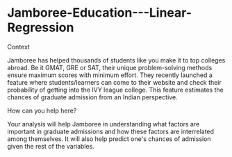 # Jamboree-Education---Linear-Regression

Context

Jamboree has helped thousands of students like you make it to top colleges abroad. Be it GMAT, GRE or SAT, their unique problem-solving methods ensure maximum scores with minimum effort.
They recently launched a feature where students/learners can come to their website and check their probability of getting into the IVY league college. This feature estimates the chances of graduate admission from an Indian perspective.


How can you help here?

Your analysis will help Jamboree in understanding what factors are important in graduate admissions and how these factors are interrelated among themselves. It will also help predict one's chances of admission given the rest of the variables.
